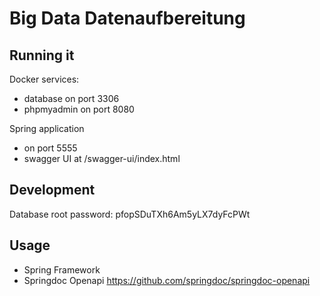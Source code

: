 # Big Data Datenaufbereitung

## Running it
Docker services:
- database on port 3306
- phpmyadmin on port 8080

Spring application
- on port 5555
- swagger UI at /swagger-ui/index.html

## Development
Database root password: pfopSDuTXh6Am5yLX7dyFcPWt

## Usage
- Spring Framework
- Springdoc Openapi https://github.com/springdoc/springdoc-openapi
